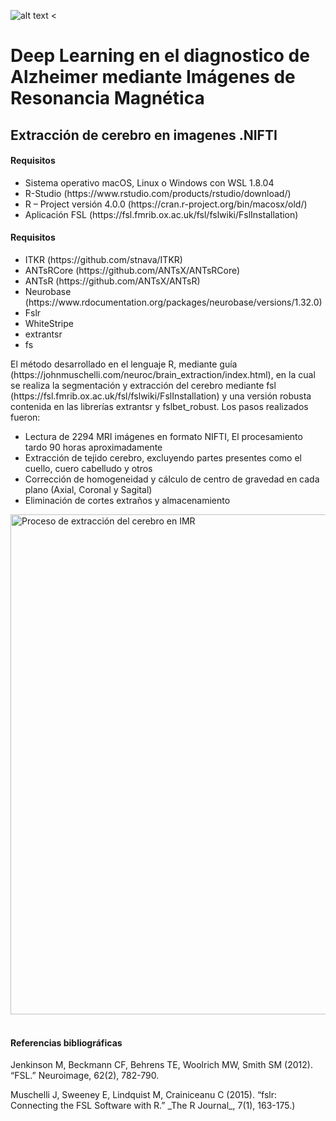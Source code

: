 ![alt text <](https://raw.githubusercontent.com/juadaves91/unir-tfm-alzheimer-diagnostic-deep-learning/main/Recursos/Imagenes/Unir_2021_logo.svg)

<div>
<h1>Deep Learning en el diagnostico de Alzheimer mediante Imágenes de Resonancia Magnética</h1>

<h2>Extracción de cerebro en imagenes .NIFTI</h2>

<h4>Requisitos</h4>
<ul>
<li>Sistema operativo macOS, Linux o Windows con WSL 1.8.04</li>
<li>R-Studio (https://www.rstudio.com/products/rstudio/download/)</li>
<li>R – Project versión 4.0.0 (https://cran.r-project.org/bin/macosx/old/)</li>
<li>Aplicación FSL (https://fsl.fmrib.ox.ac.uk/fsl/fslwiki/FslInstallation)</li>
</ul>

<h4>Requisitos</h4>
<ul>
<li>ITKR (https://github.com/stnava/ITKR)</li>
<li>ANTsRCore (https://github.com/ANTsX/ANTsRCore)</li>
<li>ANTsR (https://github.com/ANTsX/ANTsR)</li>
<li>Neurobase (https://www.rdocumentation.org/packages/neurobase/versions/1.32.0)</li>
<li>Fslr</li>
<li>WhiteStripe</li>
<li>extrantsr</li>
<li>fs</li>
</ul>

<p>
El método desarrollado en el lenguaje R, mediante guía (https://johnmuschelli.com/neuroc/brain_extraction/index.html), en la cual se realiza la segmentación y extracción del cerebro mediante fsl
(https://fsl.fmrib.ox.ac.uk/fsl/fslwiki/FslInstallation) y una versión robusta contenida en las librerías extrantsr y fslbet_robust. Los pasos realizados fueron:
</p>

<ul>
<li>Lectura de 2294 MRI imágenes en formato NIFTI, El procesamiento tardo 90 horas aproximadamente</li>
<li>Extracción de tejido cerebro, excluyendo partes presentes como el cuello, cuero cabelludo y otros</li>
<li>Corrección de homogeneidad y cálculo de centro de gravedad en cada plano (Axial, Coronal y Sagital)</li>
<li>Eliminación de cortes extraños y almacenamiento</li>
</ul>
</div>

<div>
<img
src="https://github.com/juadaves91/unir-tfm-alzheimer-diagnostic-deep-learning/blob/9c3594927eda053dd967026fbf8693584e7f9408/Recursos/Imagenes/Extraccion_cerebro.PNG"
width="1100"
height="800"
alt="Proceso de extracción del cerebro en IMR"
/>
</div>


<br/>
<div>  
<h4>Referencias bibliográficas</h4>  
<p>
Jenkinson M, Beckmann CF, Behrens TE, Woolrich MW, Smith SM (2012). “FSL.” Neuroimage, 62(2), 782-790.
</p>
<p>
Muschelli J, Sweeney E, Lindquist M, Crainiceanu C (2015). “fslr: Connecting the FSL Software with R.” _The R Journal_, 7(1), 163-175.)
</p>
</div>
